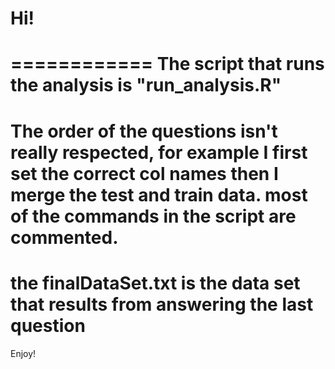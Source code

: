 **Hi!**
============
============
The script that runs the analysis is "run_analysis.R"
===
The order of the questions isn't really respected, for example I first set the correct col names then I merge the test and train data.
most of the commands in the script are commented.
===
the finalDataSet.txt is the data set that results from answering the last question
===
Enjoy!
